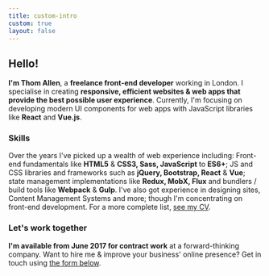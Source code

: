 ```yaml
---
title: custom-intro
custom: true
layout: false
---
```

## Hello!
**I'm Thom Allen**, a **freelance front-end developer** working in London. I specialise in creating **responsive, efficient websites & web apps that provide the best possible user experience**. Currently, I'm focusing on developing modern UI components for web apps with JavaScript libraries like **React** and **Vue.js**.

### Skills
Over the years I've picked up a wealth of web experience including: Front-end fundamentals like **HTML5** & **CSS3, Sass, JavaScript** to **ES6+**; JS and CSS libraries and frameworks such as **jQuery, Bootstrap, React** & **Vue**; state management implementations like **Redux, MobX, Flux** and bundlers / build tools like **Webpack** & **Gulp**. I've also got experience in designing sites, Content Management Systems and more; though I'm concentrating on front-end development. For a more complete list, <a href="/files/Thom_Allen_CV_2017.pdf" title="Thom James Allen CV">see my CV</a>.

### Let's work together
**I'm available from June 2017 for contract work** at a forward-thinking company.
Want to hire me & improve your business' online presence? Get in touch using <a href="#contact" title="Go to contact form">the form below</a>.